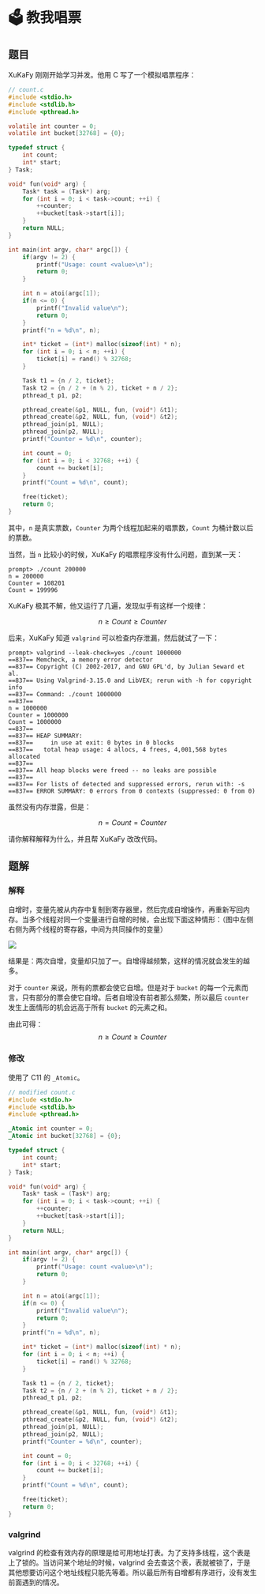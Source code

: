 # 🗳 教我唱票

## 题目

XuKaFy 刚刚开始学习并发。他用 C 写了一个模拟唱票程序：

```C
// count.c
#include <stdio.h>
#include <stdlib.h>
#include <pthread.h>

volatile int counter = 0;
volatile int bucket[32768] = {0};

typedef struct {
    int count;
    int* start;
} Task;

void* fun(void* arg) {
    Task* task = (Task*) arg;
    for (int i = 0; i < task->count; ++i) {
        ++counter;
        ++bucket[task->start[i]];
    }
    return NULL;
}

int main(int argv, char* argc[]) {
    if(argv != 2) {
        printf("Usage: count <value>\n");
        return 0;
    }

    int n = atoi(argc[1]);
    if(n <= 0) {
        printf("Invalid value\n");
        return 0;
    }
    printf("n = %d\n", n);

    int* ticket = (int*) malloc(sizeof(int) * n);
    for (int i = 0; i < n; ++i) {
        ticket[i] = rand() % 32768;
    }

    Task t1 = {n / 2, ticket};
    Task t2 = {n / 2 + (n % 2), ticket + n / 2};
    pthread_t p1, p2;

    pthread_create(&p1, NULL, fun, (void*) &t1);
    pthread_create(&p2, NULL, fun, (void*) &t2);
    pthread_join(p1, NULL);
    pthread_join(p2, NULL);
    printf("Counter = %d\n", counter);

    int count = 0;
    for (int i = 0; i < 32768; ++i) {
        count += bucket[i];
    }
    printf("Count = %d\n", count);

    free(ticket);
    return 0;
}
```

其中，`n` 是真实票数，`Counter` 为两个线程加起来的唱票数，`Count` 为桶计数以后的票数。

当然，当 `n` 比较小的时候，XuKaFy 的唱票程序没有什么问题，直到某一天：

```
prompt> ./count 200000
n = 200000
Counter = 108201
Count = 199996
```

XuKaFy 极其不解，他又运行了几遍，发现似乎有这样一个规律：

$$
n \geq Count \geq Counter
$$

后来，XuKaFy 知道 `valgrind` 可以检查内存泄漏，然后就试了一下：

```
prompt> valgrind --leak-check=yes ./count 1000000
==837== Memcheck, a memory error detector
==837== Copyright (C) 2002-2017, and GNU GPL'd, by Julian Seward et al.
==837== Using Valgrind-3.15.0 and LibVEX; rerun with -h for copyright info
==837== Command: ./count 1000000
==837== 
n = 1000000
Counter = 1000000
Count = 1000000
==837== 
==837== HEAP SUMMARY:
==837==     in use at exit: 0 bytes in 0 blocks
==837==   total heap usage: 4 allocs, 4 frees, 4,001,568 bytes allocated
==837== 
==837== All heap blocks were freed -- no leaks are possible
==837== 
==837== For lists of detected and suppressed errors, rerun with: -s
==837== ERROR SUMMARY: 0 errors from 0 contexts (suppressed: 0 from 0)
```


虽然没有内存泄露，但是：

$$
n = Count = Counter
$$

请你解释解释为什么，并且帮 XuKaFy 改改代码。

## 题解

### 解释

自增时，变量先被从内存中复制到寄存器里，然后完成自增操作，再重新写回内存。当多个线程对同一个变量进行自增的时候，会出现下面这种情形：（图中左侧右侧为两个线程的寄存器，中间为共同操作的变量）

![](3.png)



结果是：两次自增，变量却只加了一。自增得越频繁，这样的情况就会发生的越多。

对于 `counter` 来说，所有的票都会使它自增。但是对于 `bucket` 的每一个元素而言，只有部分的票会使它自增。后者自增没有前者那么频繁，所以最后 `counter` 发生上面情形的机会远高于所有 `bucket` 的元素之和。

由此可得：
$$
n \geq Count \geq Counter
$$

### 修改

使用了 C11 的 `_Atomic`。

```C
// modified count.c
#include <stdio.h>
#include <stdlib.h>
#include <pthread.h>

_Atomic int counter = 0;
_Atomic int bucket[32768] = {0};

typedef struct {
    int count;
    int* start;
} Task;

void* fun(void* arg) {
    Task* task = (Task*) arg;
    for (int i = 0; i < task->count; ++i) {
        ++counter;
        ++bucket[task->start[i]];
    }
    return NULL;
}

int main(int argv, char* argc[]) {
    if(argv != 2) {
        printf("Usage: count <value>\n");
        return 0;
    }

    int n = atoi(argc[1]);
    if(n <= 0) {
        printf("Invalid value\n");
        return 0;
    }
    printf("n = %d\n", n);

    int* ticket = (int*) malloc(sizeof(int) * n);
    for (int i = 0; i < n; ++i) {
        ticket[i] = rand() % 32768;
    }

    Task t1 = {n / 2, ticket};
    Task t2 = {n / 2 + (n % 2), ticket + n / 2};
    pthread_t p1, p2;

    pthread_create(&p1, NULL, fun, (void*) &t1);
    pthread_create(&p2, NULL, fun, (void*) &t2);
    pthread_join(p1, NULL);
    pthread_join(p2, NULL);
    printf("Counter = %d\n", counter);

    int count = 0;
    for (int i = 0; i < 32768; ++i) {
        count += bucket[i];
    }
    printf("Count = %d\n", count);

    free(ticket);
    return 0;
}
```

### valgrind

valgrind 的检查有效内存的原理是给可用地址打表。为了支持多线程，这个表是上了锁的。当访问某个地址的时候，valgrind 会去查这个表，表就被锁了，于是其他想要访问这个地址线程只能先等着。所以最后所有自增都有序进行，没有发生前面遇到的情况。

